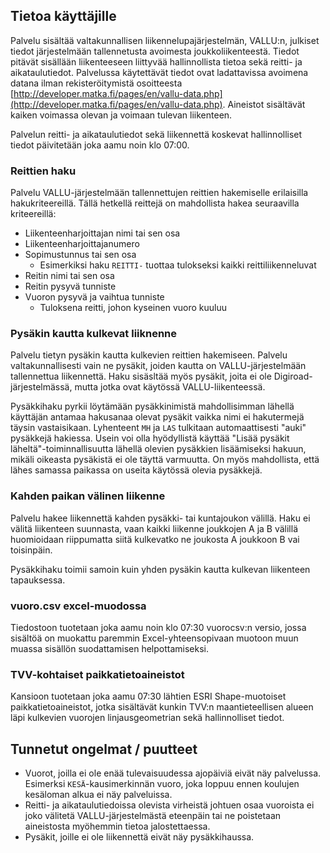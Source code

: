 ## Tietoa käyttäjille
Palvelu sisältää valtakunnallisen liikennelupajärjestelmän, VALLU:n, julkiset tiedot järjestelmään tallennetusta avoimesta joukkoliikenteestä. Tiedot pitävät sisällään liikenteeseen liittyvää hallinnollista tietoa sekä reitti- ja aikataulutiedot. Palvelussa käytettävät tiedot ovat ladattavissa avoimena datana ilman rekisteröitymistä osoitteesta [http://developer.matka.fi/pages/en/vallu-data.php](http://developer.matka.fi/pages/en/vallu-data.php). Aineistot sisältävät kaiken voimassa olevan ja voimaan tulevan liikenteen.

Palvelun reitti- ja aikataulutiedot sekä liikennettä koskevat hallinnolliset tiedot päivitetään joka aamu noin klo 07:00.
### Reittien haku
Palvelu VALLU-järjestelmään tallennettujen reittien hakemiselle erilaisilla hakukriteereillä. Tällä hetkellä reittejä on mahdollista hakea seuraavilla kriteereillä:

- Liikenteenharjoittajan nimi tai sen osa
- Liikenteenharjoittajanumero
- Sopimustunnus tai sen osa
    - Esimerkiksi haku `REITTI-` tuottaa tulokseksi kaikki reittiliikenneluvat
- Reitin nimi tai sen osa
- Reitin pysyvä tunniste
- Vuoron pysyvä ja vaihtua tunniste
    - Tuloksena reitti, johon kyseinen vuoro kuuluu

### Pysäkin kautta kulkevat liiknenne

Palvelu tietyn pysäkin kautta kulkevien reittien hakemiseen. Palvelu valtakunnallisesti vain ne pysäkit, joiden kautta on VALLU-järjestelmään tallennettua liikennettä. Haku sisäsltää myös pysäkit, joita ei ole Digiroad-järjestelmässä, mutta jotka ovat käytössä VALLU-liikenteessä.

Pysäkkihaku pyrkii löytämään pysäkkinimistä mahdollisimman lähellä käyttäjän antamaa hakusanaa olevat pysäkit vaikka nimi ei hakutermejä täysin vastaisikaan. Lyhenteent `MH` ja `LAS` tulkitaan automaattisesti "auki" pysäkkejä hakiessa. Usein voi olla hyödyllistä käyttää "Lisää pysäkit läheltä"-toiminnallisuutta lähellä olevien pysäkkien lisäämiseksi hakuun, mikäli oikeasta pysäkistä ei ole täyttä varmuutta. On myös mahdollista, että lähes samassa paikassa on useita käytössä olevia pysäkkejä.

### Kahden paikan välinen liikenne
Palvelu hakee liikennettä kahden pysäkki- tai kuntajoukon välillä. Haku ei välitä liikenteen suunnasta, vaan kaikki liikenne joukkojen A ja B välillä huomioidaan riippumatta siitä kulkevatko ne joukosta A joukkoon B vai toisinpäin.

Pysäkkihaku toimii samoin kuin yhden pysäkin kautta kulkevan liikenteen tapauksessa.

### vuoro.csv excel-muodossa
Tiedostoon tuotetaan joka aamu noin klo 07:30 vuorocsv:n versio, jossa sisältöä on muokattu paremmin Excel-yhteensopivaan muotoon muun muassa sisällön suodattamisen helpottamiseksi.

### TVV-kohtaiset paikkatietoaineistot
Kansioon tuotetaan joka aamu 07:30 lähtien ESRI Shape-muotoiset paikkatietoaineistot, jotka sisältävät kunkin TVV:n maantieteellisen alueen läpi kulkevien vuorojen linjausgeometrian sekä hallinnolliset tiedot.

## Tunnetut ongelmat / puutteet
- Vuorot, joilla ei ole enää tulevaisuudessa ajopäiviä eivät näy palvelussa. Esimerksi `KESÄ`-kausimerkinnän vuoro, joka loppuu ennen koulujen kesäloman alkua ei näy palveluissa.
- Reitti- ja aikataulutiedoissa olevista virheistä johtuen osaa vuoroista ei joko välitetä VALLU-järjestelmästä eteenpäin tai ne poistetaan aineistosta myöhemmin tietoa jalostettaessa.
- Pysäkit, joille ei ole liikennettä eivät näy pysäkkihaussa.
